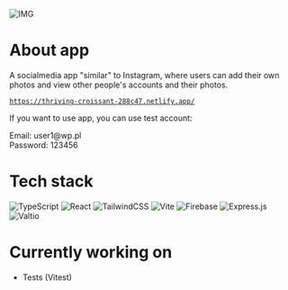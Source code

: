 ![IMG](https://i.imgur.com/g5Rz2RM.png)

<h1>About app</h1>

<p>A socialmedia app "similar" to Instagram, where users can add their own photos and view other people's accounts and their photos.</p>

<code>https://thriving-croissant-288c47.netlify.app/</code>

<p>If you want to use app, you can use test account:</p>
<p>Email: user1@wp.pl<br>
Password: 123456</p>

<h1>Tech stack</h1>

![TypeScript](https://img.shields.io/badge/typescript-%23007ACC.svg?style=for-the-badge&logo=typescript&logoColor=white)
![React](https://img.shields.io/badge/react-%2320232a.svg?style=for-the-badge&logo=react&logoColor=%2361DAFB)
![TailwindCSS](https://img.shields.io/badge/tailwindcss-%2338B2AC.svg?style=for-the-badge&logo=tailwind-css&logoColor=white)
![Vite](https://img.shields.io/badge/vite-%23646CFF.svg?style=for-the-badge&logo=vite&logoColor=white)
![Firebase](https://img.shields.io/badge/Firebase-039BE5?style=for-the-badge&logo=Firebase&logoColor=white)
![Express.js](https://img.shields.io/badge/express.js-%23404d59.svg?style=for-the-badge&logo=express&logoColor=%2361DAFB)
![Valtio](https://img.shields.io/badge/valtio-000000?style=for-the-badge&logoColor=F0F0F0)

<h1>Currently working on</h1>
<ul><li>Tests (Vitest)</li></ul>
